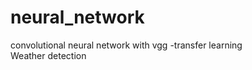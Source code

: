 # neural_network
 convolutional neural network with vgg -transfer learning 
<br /> Weather detection
